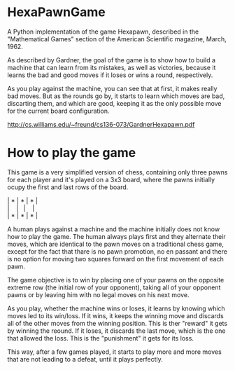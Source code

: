 # HexaPawnGame
A Python implementation of the game Hexapawn, described in the "Mathematical Games" section of the American Scientific magazine, March, 1962.

As described by Gardner, the goal of the game is to show how to build a machine that can learn from its mistakes, as well as victories, because it learns the bad and good moves if it loses or wins a round, respectively.

As you play against the machine, you can see that at first, it makes really bad moves. But as the rounds go by, it starts to learn which moves are bad, discarting them, and which are good, keeping it as the only possible move for the current board configuration.

http://cs.williams.edu/~freund/cs136-073/GardnerHexapawn.pdf

# How to play the game
This game is a very simplified version of chess, containing only three pawns for each player and it's played on a 3x3 board, where the pawns initially ocupy the first and last rows of the board.

| * | * | * |  
|    |   |    |  
| * | * | * |  

A human plays against a machine and the machine initially does not know how to play the game. The human always plays first and they alternate their moves, which are identical to the pawn moves on a traditional chess game, except for the fact that thare is no pawn promotion, no en passant and there is no option for moving two squares forward on the first movement of each pawn.

The game objective is to win by placing one of your pawns on the opposite extreme row (the initial row of your opponent), taking all of your opponent pawns or by leaving him with no legal moves on his next move.

As you play, whether the machine wins or loses, it learns by knowing which moves led to its win/loss. If it wins, it keeps the winning move and discards all of the other moves from the winning position. This is ther "reward" it gets by winning the reound. If it loses, it discards the last move, which is the one that allowed the loss. This is the "punishment" it gets for its loss.

This way, after a few games played, it starts to play more and more moves that are not leading to a defeat, until it plays perfectly.
